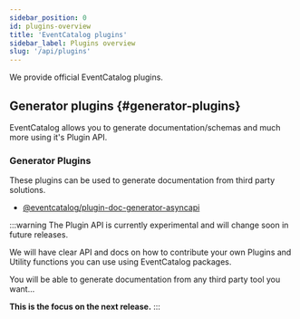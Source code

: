 ```yaml
---
sidebar_position: 0
id: plugins-overview
title: 'EventCatalog plugins'
sidebar_label: Plugins overview
slug: '/api/plugins'
---
```


We provide official EventCatalog plugins.


## Generator plugins {#generator-plugins}

EventCatalog allows you to generate documentation/schemas and much more using it's Plugin API.

### Generator Plugins

These plugins can be used to generate documentation from third party solutions.

- [@eventcatalog/plugin-doc-generator-asyncapi](plugins/@eventcatalog/plugin-doc-generator-asyncapi)

:::warning
The Plugin API is currently experimental and will change soon in future releases.

We will have clear API and docs on how to contribute your own Plugins and Utility functions you can use using EventCatalog packages.

You will be able to generate documentation from any third party tool you want...

**This is the focus on the next release.**
:::